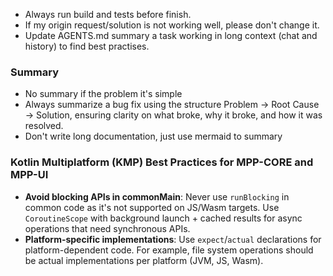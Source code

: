 - Always run build and tests before finish.
- If my origin request/solution is not working well, please don't change it.
- Update AGENTS.md summary a task working in long context (chat and history) to find best practises.

### Summary

- No summary if the problem it's simple
- Always summarize a bug fix using the structure Problem → Root Cause → Solution, ensuring clarity on what broke, why it broke, and how it was resolved.
- Don't write long documentation, just use mermaid to summary

### Kotlin Multiplatform (KMP) Best Practices for MPP-CORE and MPP-UI

- **Avoid blocking APIs in commonMain**: Never use `runBlocking` in common code as it's not supported on JS/Wasm
  targets. Use `CoroutineScope` with background launch + cached results for async operations that need synchronous APIs.
- **Platform-specific implementations**: Use `expect`/`actual` declarations for platform-dependent code. For example,
  file system operations should be actual implementations per platform (JVM, JS, Wasm).
